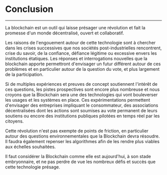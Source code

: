 # Conclusion
---

La blockchain est un outil qui laisse présager une révolution et fait la promesse d'un monde décentralisé, ouvert et collaboratif.

Les raisons de l'engouement autour de cette technologie sont à chercher dans les crises successives que nos sociétés post-industrielles rencontrent, crise du savoir, de la confiance, défiance légitime ou excessive envers les institutions étatiques. Les réponses et interrogations nouvelles que la blockchain apporte permettront d'envisager un futur différent autour de ces problèmes et en particulier autour de la question du vote, et plus largement de la participation.

Si de multiples expériences et preuves de concept soutiennent l'intérêt de ces questions, les pistes prospectives sont encore plus nombreuse et nous croyons que la Blockchain sera une des technologies qui vont bouleverser les usages et les systèmes en place. Ces expérimentations permettent d'envisager des entreprises impliquant le consommateur, des associations décentralisées dont les actions sont soumises au vote permanent de leurs soutiens ou encore des institutions publiques pilotées en temps réel par les citoyens.

Cette révolution n'est pas exempte de points de friction, en particulier autour des questions environnementales que la Blockchain devra résoudre. Il faudra également repenser les algorithmes afin de les rendre plus viables aux échelles souhaitées.

Il faut considérer la Blockchain comme elle est aujourd'hui, à son stade embryonnaire, et ne pas perdre de vue les nombreux défis et succès que cette technologie présage.



